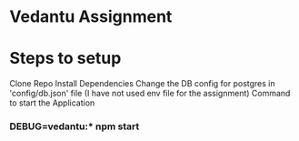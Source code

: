 # Vedantu Assignment

# Steps to setup
Clone Repo
Install Dependencies
Change the DB config for postgres in 'config/db.json' file (I have not used env file for the assignment)
Command to start the Application
### DEBUG=vedantu:* npm start   





